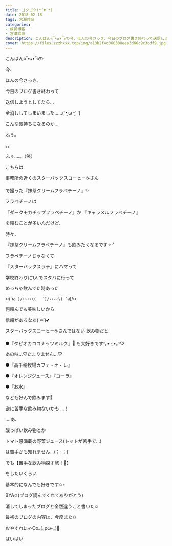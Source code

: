 ```yaml
---
title: ゴクゴク(*´⚰︎`*﻿)
date: 2018-02-18
tags: 宮瀬玲奈
categories: 
- 成员博客
- 宮瀬玲奈
description: こんばんฅ՞•ﻌ•՞ฅﾜﾝ今、ほんの今さっき、今日のブログ書き終わって送信しようとしてたら...全消ししてし...
cover: https://files.zzzhxxx.top/img/a13b2f4c360308eea3d66c9c3cdf9.jpg 
---
```




こんばんฅ՞•ﻌ•՞ฅﾜﾝ






今、

ほんの今さっき、






今日のブログ書き終わって










送信しようとしてたら...




















全消ししてしまいました......(´•̥ ω •̥` ')











こんな気持ちになるのか…






ふぅ。




。。












ふぅ....。（笑）






























こちらは



事務所の近くのスターバックスコーヒー☕️さん

で撮った『抹茶クリームフラペチーノ』✨







フラペチーノは


『ダークモカチップフラペチーノ』か
『キャラメルフラペチーノ』


を頼むことが多いんだけど、


時々、

『抹茶クリームフラペチーノ』も飲みたくなるです✧‧˚









フラペチーノじゃなくて


『スターバックスラテ』にハマって

学校終わりに1人でスタバに行って

めっちゃ飲んでた時あった



‹‹\(´ω` )/››‹‹\( 　´)/››‹‹\( ´ω`)/››








何頼んでも美味しいから

信頼があるなあ(*´⚰︎`*﻿)💕
















スターバックスコーヒー☕️さんではない 
飲み物だと


●『タピオカココナッツミルク』🐄
も大好きですᐡ｡• ·̫ •｡ᐡ♡

あの味...♡たまりません...♡


●『高千穂牧場カフェ・オ・レ』

●『オレンジジュース』『コーラ』

●『お水』

なども好んで飲みます💓







逆に苦手な飲み物ないかも ...！






....あ、



酸っぱい飲み物とか

トマト感満載の野菜ジュース(トマトが苦手で...)



は苦手かも知れません...(；-；)






でも【苦手な飲み物探す旅！🚩】

をしたいくらい

基本的になんでも好きです✩⋆


















BYA✩(ブログ読んでくれてありがとう)



消してしまったブログと全然違うこと書いた✩

最初のブログの内容は、今度また✩




おやすれにゃOo｡(｡ρω-｡)💓


ばいばい


